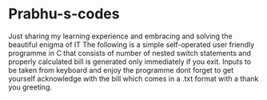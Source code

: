 # Prabhu-s-codes
Just sharing my learning experience and embracing and solving the beautiful enigma of IT 
The following is a simple self-operated user friendly programme in C that consists of number of nested switch statements and properly calculated bill is generated only immediately 
if you exit. Inputs to be taken from keyboard and enjoy the programme dont forget to get yourself acknowledge with the bill which comes in a .txt format with a thank you greeting.
